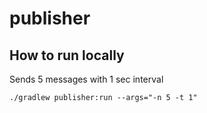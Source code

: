 # publisher

## How to run locally

Sends 5 messages with 1 sec interval
```
./gradlew publisher:run --args="-n 5 -t 1"
```